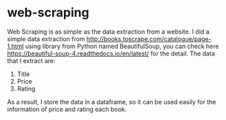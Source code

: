 # web-scraping

Web Scraping is as simple as the data extraction from a website. I did a simple data extraction from http://books.toscrape.com/catalogue/page-1.html using library from Python named BeautifulSoup, you can check here https://beautiful-soup-4.readthedocs.io/en/latest/ for the detail.
The data that I extract are:
1. Title
2. Price
3. Rating

As a result, I store the data in a dataframe, so it can be used easily for the information of price and rating each book.
